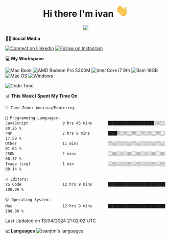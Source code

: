 <h1 align="center">Hi there I'm ivan <img src="https://raw.githubusercontent.com/ABSphreak/ABSphreak/master/gifs/Hi.gif" width="40px" /></h1>
<div align="center">
<img src="http://github-readme-streak-stats.herokuapp.com?user=ivanjtm&hide_border=true&background=00000000&border=FFFFFF00&sideNums=A8A8A8&sideLabels=A8A8A8&currStreakNum=FFC93C&dates=A8A8A8)](https://git.io/streak-stats"/>
</div>

**👦🏻 Social Media**

[![Connect on LinkedIn](https://img.shields.io/badge/LinkedIn-%230077B5.svg?&style=flat-square&logo=linkedin&logoColor=white)](https://www.linkedin.com/in/ivanjtm)
[![Follow on Instagram](https://img.shields.io/badge/Instagram-E4405F?style=flat-square&logo=instagram&logoColor=white)](https://www.instagram.com/ivanjtm)

**💻 My Workspace**

![Mac Book](https://img.shields.io/badge/Apple-MacBook_Pro_2019-999999?style=flat-square&logo=apple&logoColor=white)
![AMD Radeon Pro 5300M](https://img.shields.io/badge/AMD-Radeon_Pro_5300M-ED1C24?style=flat-square&logo=amd&logoColor=white)
![Intel Core i7 9th](https://img.shields.io/badge/Intel-Core_i7_9th-0071C5?style=flat-square&logo=intel&logoColor=white)
![Ram 16GB](https://img.shields.io/badge/RAM-16GB-230071C5?style=flat-square&logoColor=white)
![Mac OS](https://img.shields.io/badge/Mac%20OS-000000?style=flat-square&logo=apple&logoColor=white)
![Windows](https://img.shields.io/badge/Windows-0078D6?style=flat-square&logo=windows&logoColor=white)


<!--START_SECTION:waka-->
![Code Time](http://img.shields.io/badge/Code%20Time-953%20hrs%2017%20mins-blue)

📊 **This Week I Spent My Time On** 

```text
🕑︎ Time Zone: America/Monterrey

💬 Programming Languages: 
JavaScript               9 hrs 45 mins       ████████████████████░░░░░   80.26 % 
PHP                      2 hrs 8 mins        ████░░░░░░░░░░░░░░░░░░░░░   17.58 % 
Other                    11 mins             ░░░░░░░░░░░░░░░░░░░░░░░░░   01.64 % 
JSON                     2 mins              ░░░░░░░░░░░░░░░░░░░░░░░░░   00.37 % 
Image (svg)              1 min               ░░░░░░░░░░░░░░░░░░░░░░░░░   00.14 % 

🔥 Editors: 
VS Code                  12 hrs 9 mins       █████████████████████████   100.00 % 

💻 Operating System: 
Mac                      12 hrs 9 mins       █████████████████████████   100.00 % 
```


 Last Updated on 13/04/2024 21:02:02 UTC
<!--END_SECTION:waka-->
**📈 Languages**
 ![ivanjtm's languages](https://wakatime.com/share/@ivanjtm/a32f83c6-d0c9-49a4-a5ae-d0440b950377.svg)

